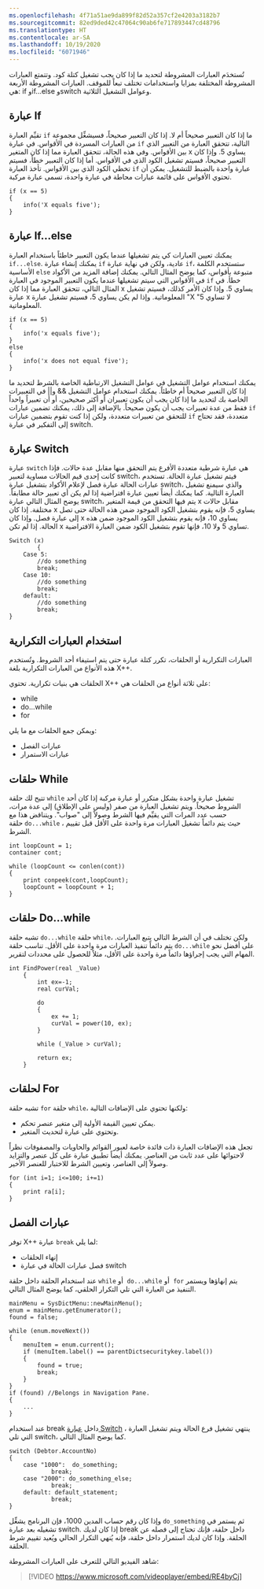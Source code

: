 ```yaml
---
ms.openlocfilehash: 4f71a51ae9da899f82d52a357cf2e4203a3182b7
ms.sourcegitcommit: 82ed9ded42c47064c90ab6fe717893447cd48796
ms.translationtype: HT
ms.contentlocale: ar-SA
ms.lasthandoff: 10/19/2020
ms.locfileid: "6071946"
---
```

تُستخدَم العبارات المشروطة لتحديد ما إذا كان يجب تشغيل كتلة كود. وتتمتع العبارات المشروطة المختلفة بمزايا واستخدامات تختلف تبعاً للموقف. العبارات المشروطة الأربعة هي: if وif...else وswitch وعوامل التشغيل الثلاثية. 

## <a name="if-statement"></a>عبارة If  

تقيِّم العبارة `if` ما إذا كان التعبير صحيحاً أم لا. إذا كان التعبير صحيحاً، فسيشغِّل مجموعة من العبارات المسردة في الأقواس. في عبارة `if` التالية، تتحقق العبارة من التعبير الذي بين الأقواس. وفي هذه الحالة، تتحقق العبارة مما إذا كان المتغير x يساوي 5. وإذا كان التعبير صحيحاً، فسيتم تشغيل الكود الذي في الأقواس. أما إذا كان التعبير خطأ، فسيتم تخطي الكود الذي بين الأقواس. تأخذ العبارة `if` عبارة واحدة بالضبط للتشغيل. يمكن أن تحتوي الأقواس على قائمة عبارات محاطة في عبارة واحدة، تسمى عبارة مركبة.
```xpp
if (x == 5)
{
    info('X equals five');
}
```
## <a name="ifelse-statement"></a>عبارة If...else  

يمكنك تعيين العبارات كي يتم تشغيلها عندما يكون التعبير خاطئاً باستخدام العبارة `if...else`. يمكنك إنشاء عبارة `if` عادية، ولكن في نهاية عبارة `if`، ستستخدم الكلمة الأساسية `else` متبوعة بأقواس، كما يوضح المثال التالي. يمكنك إضافة المزيد من الأكواد في الأقواس التي سيتم تشغيلها عندما يكون التعبير الموجود في العبارة `if` خطأ. في المثال التالي، تتحقق العبارة مما إذا كان x يساوي 5. وإذا كان الأمر كذلك، فسيتم تشغيل عبارة x المعلوماتية. وإذا لم يكن يساوي 5، فسيتم تشغيل عبارة "X لا تساوي 5" المعلوماتية.
```xpp
if (x == 5)
{
    info('x equals five');
}
else
{
    info('x does not equal five');
}
```
يمكنك استخدام عوامل التشغيل في عوامل التشغيل الارتباطية الخاصة بالشرط لتحديد ما إذا كان التعبير صحيحاً أم خاطئاً. يمكنك استخدام عوامل التشغيل && و|| في التعبيرات الخاصة بك لتحديد ما إذا كان يجب أن يكون تعبيران أو أكثر صحيحين، أو أن تعبيراً واحداً فقط من عدة تعبيرات يجب أن يكون صحيحاً.
بالإضافة إلى ذلك، يمكنك تضمين عبارات `if` للتحقق من تعبيرات متعددة، ولكن إذا كنت تقوم بتضمين عبارات `if` متعددة، فقد تحتاج إلى التفكير في عبارة switch.

## <a name="switch-statement"></a>عبارة Switch  

عبارة `switch` هي عبارة شرطية متعددة الأفرع يتم التحقق منها مقابل عدة حالات. فإذا كانت إحدى قيم الحالات مساوية لتعبير switch، فيتم تشغيل عبارة الحالة. تستخدم عبارات الحالة عبارة فصل لإعلام الأكواد بتشغيل عبارة switch، والذي سيمنع تشغيل العبارة التالية.
كما يمكنك أيضاً تعيين عبارة افتراضية إذا لم يكن أي تعبير حالة مطابقاً. يوضح المثال التالي عبارة switch، يتم فيها التحقق من قيمة المتغير x مقابل حالات مختلفة. إذا كان x يساوي 5، فإنه يقوم بتشغيل الكود الموجود ضمن هذه الحالة حتى تصل إلى عبارة فصل. وإذا كان x يساوي 10، فإنه يقوم بتشغيل الكود الموجود ضمن هذه الحالة. إذا لم تكن x تساوي 5 ولا 10، فإنها تقوم بتشغيل الكود ضمن العبارة الافتراضية.
```xpp
Switch (x)
        {
    Case 5:
        //do something
        break;
    Case 10:
        //do something
        break;
    default:
        //do something
        break;
}
```
## <a name="using-iterative-statements"></a>استخدام العبارات التكرارية  

العبارات التكرارية أو الحلقات، تكرر كتلة عبارة حتى يتم استيفاء أحد الشروط. وتُستخدم هذه الأنواع من العبارات التكرارية بلغة X++‎.

الحلقات هي بنيات تكرارية. تحتوي X++‎ على ثلاثة أنواع من الحلقات هي:

-   while 
-   do...while 
-   for 

ويمكن جمع الحلقات مع ما يلي:

-   عبارات الفصل
-   عبارات الاستمرار

## <a name="while-loops"></a>حلقات While  

تتيح لك حلقة `while` تشغيل عبارة واحدة بشكل متكرر أو عبارة مركبة إذا كان أحد الشروط صحيحاً. ويتم تشغيل العبارة من صفر (وليس على الإطلاق) إلى عدة مرات، حسب عدد المرات التي يقيِّم فيها الشرط وصولاً إلى "صواب". ويتناقض هذا مع حلقة `do...while` ، حيث يتم دائماً تشغيل العبارات مرة واحدة على الأقل قبل تقييم الشرط.
```xpp
int loopCount = 1;
container cont;

while (loopCount <= conlen(cont))
{
    print conpeek(cont,loopCount);
    loopCount = loopCount + 1;
}
```
## <a name="dowhile-loops"></a>حلقات Do...while 

تشبه حلقة `do...while` حلقة `while`، ولكن تختلف في أن الشرط التالي يتبع العبارات. يتم دائماً تنفيذ العبارات مرة واحدة على الأقل. تناسب حلقة `do...while` على أفضل نحو المهام التي يجب إجراؤها دائماً مرة واحدة على الأقل، مثلاً للحصول على محددات لتقرير.
```xpp
int FindPower(real _Value)
    {
        int ex=-1;
        real curVal;

        do
        {
            ex += 1;
            curVal = power(10, ex);
        }

        while (_Value > curVal);

        return ex;
    }
```
## <a name="for-loops"></a>لحلقات For 

تشبه حلقة `for` حلقة `while`، ولكنها تحتوي على الإضافات التالية:

-   يمكن تعيين القيمة الأولية إلى متغير عنصر تحكم.
-   وتحتوي على عبارة لتحديث المتغير.

تجعل هذه الإضافات العبارة ذات فائدة خاصة لعبور القوائم والحاويات والمصفوفات نظراً لاحتوائها على عدد ثابت من العناصر. يمكنك أيضاً تطبيق عبارة على كل عنصر والتزايد وصولاً إلى العناصر، وتعيين الشرط للاختبار للعنصر الأخير.
```xpp
for (int i=1; i<=100; i+=1)
{
    print ra[i];
}
```
## <a name="break-statements"></a>عبارات الفصل 

توفر X++‎ عبارة `break` لما يلي:

-   إنهاء الحلقات
-   فصل عبارات الحالة في عبارة switch

عند استخدام الحلقة داخل حلقة `while` أو  `do...while` أو  `for` يتم إنهاؤها ويستمر التنفيذ من العبارة التي تلي التكرار الحلقي، كما يوضح المثال التالي.
```xpp
mainMenu = SysDictMenu::newMainMenu();
enum = mainMenu.getEnumerator();
found = false;

while (enum.moveNext())
{
    menuItem = enum.current();
    if (menuItem.label() == parentDictsecuritykey.label())
    {
        found = true;
        break;
    }
}
if (found) //Belongs in Navigation Pane.
{
    ...
}
```
عند استخدام break داخل [عبارة Switch](https://docs.microsoft.com/dynamicsax-2012/developer/switch-statements/?azure-portal=true) ، ينتهي تشغيل فرع الحالة ويتم تشغيل العبارة التي تلي switch، كما يوضح المثال التالي.
```xpp
switch (Debtor.AccountNo)
{
    case "1000":  do_something;
            break;
    case "2000": do_something_else;
            break;
    default: default_statement; 
            break;
}
```
وإذا كان رقم حساب المدين 1000، فإن البرنامج يشغِّل `do_something` ثم يستمر في تشغيله بعد عبارة switch. إذا كان لديك break داخل حلقة، فإنك تحتاج إلى فصله عن الحلقة. وإذا كان لديك استمرار داخل حلقة، فإنه يُنهي التكرار الحالي ويُعيد تقييم شرط الحلقة.

شاهد الفيديو التالي للتعرف على العبارات المشروطة:  

 > [!VIDEO https://www.microsoft.com/videoplayer/embed/RE4byCj]
